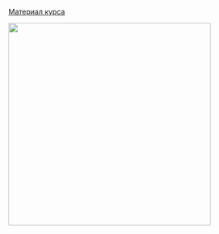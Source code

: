 [Материал курса](https://polis-mail-ru.github.io/2021-android/06-custom-view-animations-touches/062-wave-view/)

<img src="docs/image.png" width="400px"/>
